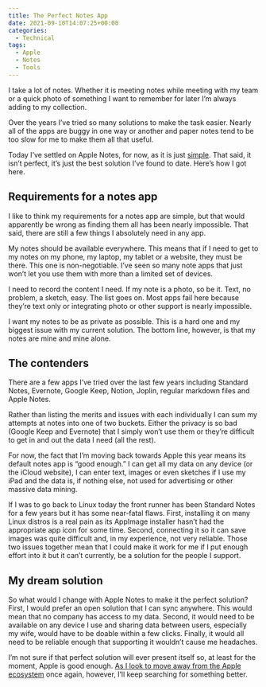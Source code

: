 ```yaml
---
title: The Perfect Notes App
date: 2021-09-10T14:07:25+00:00
categories:
  - Technical
tags:
  - Apple
  - Notes
  - Tools
---
```


I take a lot of notes. Whether it is meeting notes while meeting with my team or a quick photo of something I want to remember for later I’m always adding to my collection.

Over the years I’ve tried so many solutions to make the task easier. Nearly all of the apps are buggy in one way or another and paper notes tend to be too slow for me to make them all that useful.

Today I’ve settled on Apple Notes, for now, as it is just [simple][1]. That said, it isn’t perfect, it’s just the best solution I’ve found to date. Here’s how I got here.

## Requirements for a notes app

I like to think my requirements for a notes app are simple, but that would apparently be wrong as finding them all has been nearly impossible. That said, there are still a few things I absolutely need in any app.

My notes should be available everywhere. This means that if I need to get to my notes on my phone, my laptop, my tablet or a website, they must be there. This one is non-negotiable. I’ve seen so many note apps that just won’t let you use them with more than a limited set of devices.

I need to record the content I need. If my note is a photo, so be it. Text, no problem, a sketch, easy. The list goes on. Most apps fail here because they’re text only or integrating photo or other support is nearly impossible.

I want my notes to be as private as possible. This is a hard one and my biggest issue with my current solution. The bottom line, however, is that my notes are mine and mine alone.

## The contenders

There are a few apps I’ve tried over the last few years including Standard Notes, Evernote, Google Keep, Notion, Joplin, regular markdown files and Apple Notes.

Rather than listing the merits and issues with each individually I can sum my attempts at notes into one of two buckets. Either the privacy is so bad (Google Keep and Evernote) that I simply won’t use them or they’re difficult to get in and out the data I need (all the rest).

For now, the fact that I’m moving back towards Apple this year means its default notes app is “good enough.” I can get all my data on any device (or the iCloud website), I can enter text, images or even sketches if I use my iPad and the data is, if nothing else, not used for advertising or other massive data mining.

If I was to go back to Linux today the front runner has been Standard Notes for a few years but it has some near-fatal flaws. First, installing it on many Linux distros is a real pain as its AppImage installer hasn’t had the appropriate app icon for some time. Second, connecting it so it can save images was quite difficult and, in my experience, not very reliable. Those two issues together mean that I could make it work for me if I put enough effort into it but it can’t currently, be a solution for the people I support.

## My dream solution

So what would I change with Apple Notes to make it the perfect solution? First, I would prefer an open solution that I can sync anywhere. This would mean that no company has access to my data. Second, it would need to be available on any device I use and sharing data between users, especially my wife, would have to be doable within a few clicks. Finally, it would all need to be reliable enough that supporting it wouldn’t cause me headaches.

I’m not sure if that perfect solution will ever present itself so, at least for the moment, Apple is good enough. [As I look to move away from the Apple ecosystem][2] once again, however, I’ll keep searching for something better.

 [1]: /2021/08/returning-to-simple-apps/
 [2]: /2021/08/apple-is-no-longer-a-safe-option/
